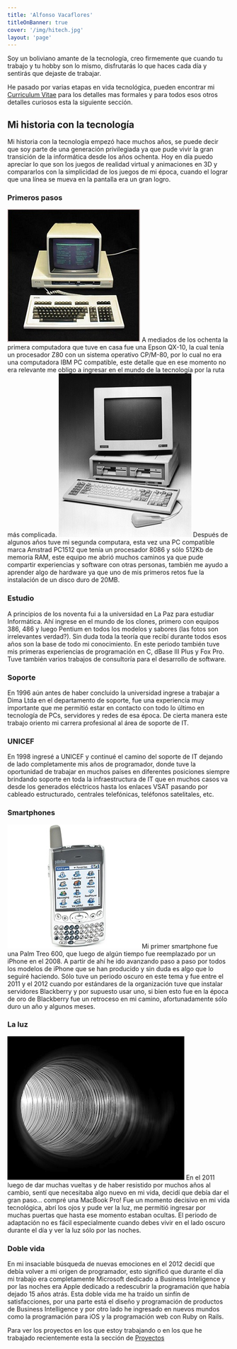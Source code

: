 ```yaml
---
title: 'Alfonso Vacaflores'
titleOnBanner: true
cover: '/img/hitech.jpg'
layout: 'page'
---
```


Soy un boliviano amante  de la tecnología, creo firmemente que cuando tu trabajo y tu hobby son lo mismo, disfrutarás lo que haces cada día y sentirás que dejaste de trabajar.

He pasado por varias etapas en vida tecnológica, pueden encontrar mi [Curriculum Vitae](/files/CV_avacaflores_EN.pdf) para los detalles mas formales y para todos esos otros detalles curiosos esta la siguiente sección.

## Mi historia con la tecnología

Mi historia con la tecnología empezó hace muchos años, se puede decir que soy parte de una generación privilegiada ya que pude vivir la gran transición de la informática desde los años ochenta. Hoy en día puedo apreciar lo que son los juegos de realidad virtual y animaciones en 3D y compararlos con la simplicidad de los juegos de mi época, cuando el lograr que una línea se mueva en la pantalla era un gran logro.

### Primeros pasos

![img](/img/EpsonQX-10.jpg "Epson QX-10")
A mediados de los ochenta la primera computadora que tuve en casa fue una Epson QX-10, la cual tenía un procesador Z80 con  un sistema operativo CP/M-80, por lo cual no era una computadora IBM PC compatible, este detalle que en ese momento no era relevante me obligo a ingresar en el mundo de la tecnología por la ruta más complicada. 
![img](/img/AmstradPC1512.jpg "Amstrad PC1512")
Después de algunos años tuve mi segunda computara, esta vez una PC compatible marca Amstrad PC1512 que tenía un procesador 8086 y sólo 512Kb de memoria RAM, este equipo me abrió muchos caminos ya que pude compartir experiencias y software con otras personas, también me ayudo a aprender algo de hardware ya que uno de mis primeros retos fue la instalación de un disco duro de 20MB.

### Estudio

A principios de los noventa fui a la universidad en La Paz para estudiar Informática. Ahí ingrese en el mundo de los clones, primero con equipos 386, 486 y luego Pentium en todos los modelos y sabores (las fotos son irrelevantes verdad?). Sin duda toda la teoría que recibí durante todos esos años son la base de todo mi conocimiento. En este periodo también tuve mis primeras experiencias de programación en C, dBase III Plus y Fox Pro. Tuve también varios trabajos de consultoría para el desarrollo de software.

### Soporte

En 1996 aún antes de haber concluido la universidad ingrese a trabajar a Dima Ltda en el departamento de soporte, fue una experiencia muy importante que me permitió estar en contacto con todo lo último en tecnología de PCs, servidores y redes de esa época. De cierta manera este trabajo oriento mi carrera profesional al área de soporte de IT.

### UNICEF

En 1998 ingresé a UNICEF y continué el camino del soporte de IT dejando de lado completamente mis años de programador, donde tuve la oportunidad de trabajar en muchos países en diferentes posiciones siempre brindando soporte en toda la infraestructura de IT que en muchos casos va desde los generados eléctricos hasta los enlaces VSAT pasando por cableado estructurado, centrales telefónicas, teléfonos satelitales, etc.

### Smartphones
![img](/img/PalmTreo600.jpg "Palm Treo 600")
Mi primer smartphone fue una Palm Treo 600, que luego de algún tiempo fue reemplazado por un iPhone en el 2008. A partir de ahí he ido avanzando paso a paso por todos los modelos de iPhone que se han producido y sin duda es algo que lo seguiré haciendo. Sólo tuve un periodo oscuro en este tema y fue entre el 2011 y el 2012 cuando por estándares de la organización tuve que instalar servidores Blackberry y por supuesto usar uno, si bien esto fue en la época de oro de Blackberry fue un retroceso en mi camino, afortunadamente sólo duro un año y algunos meses.

### La luz
![img](/img/Tunnel.png)
En el 2011 luego de dar muchas vueltas y de haber resistido por muchos años al cambio, sentí que necesitaba algo nuevo en mi vida, decidí que debía dar el gran paso... compré una MacBook Pro! Fue un momento decisivo en mi vida tecnológica, abrí los ojos y pude ver la luz, me permitió ingresar por muchas puertas que hasta ese momento estaban ocultas. El periodo de adaptación no es fácil especialmente cuando debes vivir en el lado oscuro durante el día y ver la luz sólo por las noches.

### Doble vida

En mi insaciable búsqueda de nuevas emociones en el 2012 decidí que debía volver a mi origen de programador, esto significó que durante el día mi trabajo era completamente Microsoft dedicado a Business Inteligence y por las noches era Apple dedicado a redescubrir la programación que había dejado 15 años atrás. Esta doble vida me ha traído un sinfín de satisfacciones, por una parte está el diseño y programación de productos de Business Intelligence y por otro lado he ingresado en nuevos mundos como la programación para iOS y la programación web con Ruby on Rails.

Para ver los proyectos en los que estoy trabajando o en los que he trabajado recientemente esta la sección de [Proyectos](/projects/index.html)